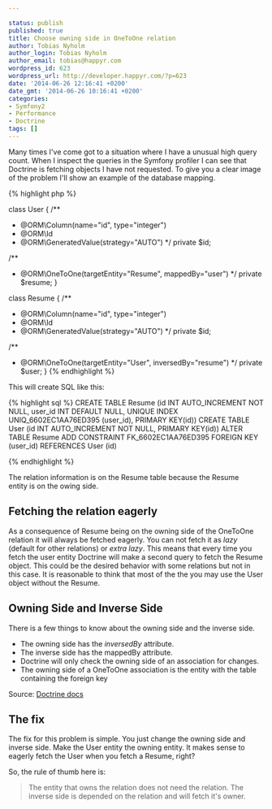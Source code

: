 ```yaml
---

status: publish
published: true
title: Choose owning side in OneToOne relation
author: Tobias Nyholm
author_login: Tobias Nyholm
author_email: tobias@happyr.com
wordpress_id: 623
wordpress_url: http://developer.happyr.com/?p=623
date: '2014-06-26 12:16:41 +0200'
date_gmt: '2014-06-26 10:16:41 +0200'
categories:
- Symfony2
- Performance
- Doctrine
tags: []
---
```


Many times I've come got to a situation where I have a unusual high query count. When I inspect the queries in the Symfony profiler I can see that Doctrine is fetching objects I have not requested. To give you a clear image of the problem I'll show an example of the database mapping.


{% highlight php %}


class User {
  /**
  * @ORM\Column(name=&quot;id&quot;, type=&quot;integer&quot;)
  * @ORM\Id
  * @ORM\GeneratedValue(strategy=&quot;AUTO&quot;)
  */
  private $id;


  /**
  * @ORM\OneToOne(targetEntity=&quot;Resume&quot;, mappedBy=&quot;user&quot;)
  */
  private $resume;
}


class Resume {
  /**
  * @ORM\Column(name=&quot;id&quot;, type=&quot;integer&quot;)
  * @ORM\Id
  * @ORM\GeneratedValue(strategy=&quot;AUTO&quot;)
  */
  private $id;


  /**
  * @ORM\OneToOne(targetEntity=&quot;User&quot;, inversedBy=&quot;resume&quot;)
  */
  private $user;
}
{% endhighlight %}


This will create SQL like this:


{% highlight sql %}
CREATE TABLE Resume (id INT AUTO_INCREMENT NOT NULL, user_id INT DEFAULT NULL, UNIQUE INDEX UNIQ_6602EC1AA76ED395 (user_id), PRIMARY KEY(id))
CREATE TABLE User (id INT AUTO_INCREMENT NOT NULL, PRIMARY KEY(id))
ALTER TABLE Resume ADD CONSTRAINT FK_6602EC1AA76ED395 FOREIGN KEY (user_id) REFERENCES User (id)


{% endhighlight %}


The relation information is on the Resume table because the Resume entity is on the owing side.

<h2>Fetching the relation eagerly</h2>

As a consequence of Resume being on the owning side of the OneToOne relation it will always be fetched eagerly. You can not fetch it as <em>lazy</em> (default for other relations) or <em>extra lazy</em>. This means that every time you fetch the user entity Doctrine will make a second query to fetch the Resume object. This could be the desired behavior with some relations but not in this case. It is reasonable to think that most of the the you may use the User object without the Resume.

<h2>Owning Side and Inverse Side</h2>

There is a few things to know about the owning side and the inverse side.

<ul>
<li>The owning side has the <em>inversedBy</em> attribute.</li>
<li>The inverse side has the mappedBy attribute.</li>
<li>Doctrine will only check the owning side of an association for changes.</li>
<li>The owning side of a OneToOne association is the entity with the table containing the foreign key</li>
</ul>

Source: <a href="http://doctrine-orm.readthedocs.org/en/latest/reference/unitofwork-associations.html">Doctrine docs</a>

<h2>The fix</h2>

The fix for this problem is simple. You just change the owning side and inverse side. Make the User entity the owning entity. It makes sense to eagerly fetch the User when you fetch a Resume, right?


So, the rule of thumb here is:

<blockquote>
The entity that owns the relation does not need the relation. The inverse side is depended on the relation and will fetch it's owner.
</blockquote>

&nbsp;


